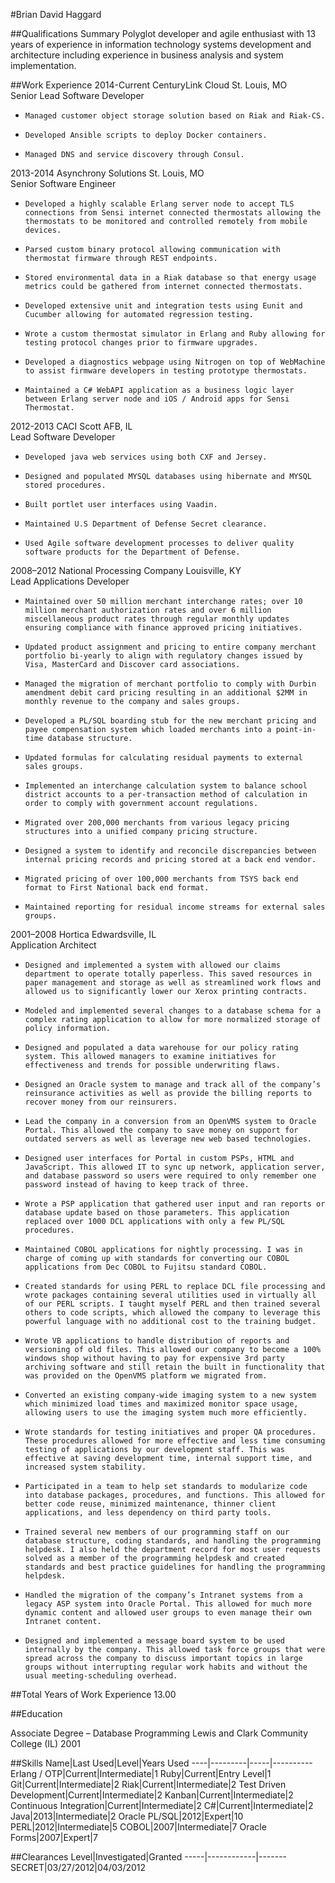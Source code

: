 #Brian David Haggard

##Qualifications Summary
Polyglot developer and agile enthusiast with 13 years of experience in information technology systems development and architecture including experience in business analysis and system implementation.

##Work Experience
2014-Current CenturyLink Cloud St. Louis, MO<br/>
Senior Lead Software Developer

-     Managed customer object storage solution based on Riak and Riak-CS.
-     Developed Ansible scripts to deploy Docker containers.
-     Managed DNS and service discovery through Consul.

2013-2014 Asynchrony Solutions St. Louis, MO<br/>
Senior Software Engineer

-     Developed a highly scalable Erlang server node to accept TLS connections from Sensi internet connected thermostats allowing the thermostats to be monitored and controlled remotely from mobile devices.
-     Parsed custom binary protocol allowing communication with thermostat firmware through REST endpoints.
-     Stored environmental data in a Riak database so that energy usage metrics could be gathered from internet connected thermostats.
-     Developed extensive unit and integration tests using Eunit and Cucumber allowing for automated regression testing.
-     Wrote a custom thermostat simulator in Erlang and Ruby allowing for testing protocol changes prior to firmware upgrades.
-     Developed a diagnostics webpage using Nitrogen on top of WebMachine to assist firmware developers in testing prototype thermostats.
-     Maintained a C# WebAPI application as a business logic layer between Erlang server node and iOS / Android apps for Sensi Thermostat.

2012-2013 CACI Scott AFB, IL<br/>
Lead Software Developer

-     Developed java web services using both CXF and Jersey.
-     Designed and populated MYSQL databases using hibernate and MYSQL stored procedures.
-     Built portlet user interfaces using Vaadin.
-     Maintained U.S Department of Defense Secret clearance.
-     Used Agile software development processes to deliver quality software products for the Department of Defense.

2008–2012 National Processing Company Louisville, KY<br/>
Lead Applications Developer

-     Maintained over 50 million merchant interchange rates; over 10 million merchant authorization rates and over 6 million miscellaneous product rates through regular monthly updates ensuring compliance with finance approved pricing initiatives.
-     Updated product assignment and pricing to entire company merchant portfolio bi-yearly to align with regulatory changes issued by Visa, MasterCard and Discover card associations.
-     Managed the migration of merchant portfolio to comply with Durbin amendment debit card pricing resulting in an additional $2MM in monthly revenue to the company and sales groups.
-     Developed a PL/SQL boarding stub for the new merchant pricing and payee compensation system which loaded merchants into a point-in-time database structure.
-     Updated formulas for calculating residual payments to external sales groups.
-     Implemented an interchange calculation system to balance school district accounts to a per-transaction method of calculation in order to comply with government account regulations.
-     Migrated over 200,000 merchants from various legacy pricing structures into a unified company pricing structure.
-     Designed a system to identify and reconcile discrepancies between internal pricing records and pricing stored at a back end vendor.
-     Migrated pricing of over 100,000 merchants from TSYS back end format to First National back end format.
-     Maintained reporting for residual income streams for external sales groups.


2001–2008 Hortica Edwardsville, IL<br/>
Application Architect

-     Designed and implemented a system with allowed our claims department to operate totally paperless. This saved resources in paper management and storage as well as streamlined work flows and allowed us to significantly lower our Xerox printing contracts.
-     Modeled and implemented several changes to a database schema for a complex rating application to allow for more normalized storage of policy information.
-     Designed and populated a data warehouse for our policy rating system. This allowed managers to examine initiatives for effectiveness and trends for possible underwriting flaws.
-     Designed an Oracle system to manage and track all of the company’s reinsurance activities as well as provide the billing reports to recover money from our reinsurers.
-     Lead the company in a conversion from an OpenVMS system to Oracle Portal. This allowed the company to save money on support for outdated servers as well as leverage new web based technologies.
-     Designed user interfaces for Portal in custom PSPs, HTML and JavaScript. This allowed IT to sync up network, application server, and database password so users were required to only remember one password instead of having to keep track of three.
-     Wrote a PSP application that gathered user input and ran reports or database update based on those parameters. This application replaced over 1000 DCL applications with only a few PL/SQL procedures.
-     Maintained COBOL applications for nightly processing. I was in charge of coming up with standards for converting our COBOL applications from Dec COBOL to Fujitsu standard COBOL.
-     Created standards for using PERL to replace DCL file processing and wrote packages containing several utilities used in virtually all of our PERL scripts. I taught myself PERL and then trained several others to code scripts, which allowed the company to leverage this powerful language with no additional cost to the training budget.
-     Wrote VB applications to handle distribution of reports and versioning of old files. This allowed our company to become a 100% windows shop without having to pay for expensive 3rd party archiving software and still retain the built in functionality that was provided on the OpenVMS platform we migrated from.
-     Converted an existing company-wide imaging system to a new system which minimized load times and maximized monitor space usage, allowing users to use the imaging system much more efficiently.
-     Wrote standards for testing initiatives and proper QA procedures. These procedures allowed for more effective and less time consuming testing of applications by our development staff. This was effective at saving development time, internal support time, and increased system stability.
-     Participated in a team to help set standards to modularize code into database packages, procedures, and functions. This allowed for better code reuse, minimized maintenance, thinner client applications, and less dependency on third party tools.
-     Trained several new members of our programming staff on our database structure, coding standards, and handling the programming helpdesk. I also held the department record for most user requests solved as a member of the programming helpdesk and created standards and best practice guidelines for handling the programming helpdesk.
-     Handled the migration of the company’s Intranet systems from a legacy ASP system into Oracle Portal. This allowed for much more dynamic content and allowed user groups to even manage their own Intranet content.
-     Designed and implemented a message board system to be used internally by the company. This allowed task force groups that were spread across the company to discuss important topics in large groups without interrupting regular work habits and without the usual meeting-scheduling overhead.

##Total Years of Work Experience
13.00
 
##Education

Associate Degree – Database Programming
Lewis and Clark Community College (IL)
2001

##Skills
Name|Last Used|Level|Years Used
----|---------|-----|----------
Erlang / OTP|Current|Intermediate|1
Ruby|Current|Entry Level|1
Git|Current|Intermediate|2
Riak|Current|Intermediate|2
Test Driven Development|Current|Intermediate|2
Kanban|Current|Intermediate|2
Continuous Integration|Current|Intermediate|2
C#|Current|Intermediate|2
Java|2013|Intermediate|2
Oracle PL/SQL|2012|Expert|10
PERL|2012|Intermediate|5
COBOL|2007|Intermediate|7
Oracle Forms|2007|Expert|7

##Clearances
Level|Investigated|Granted
-----|------------|-------
SECRET|03/27/2012|04/03/2012	


